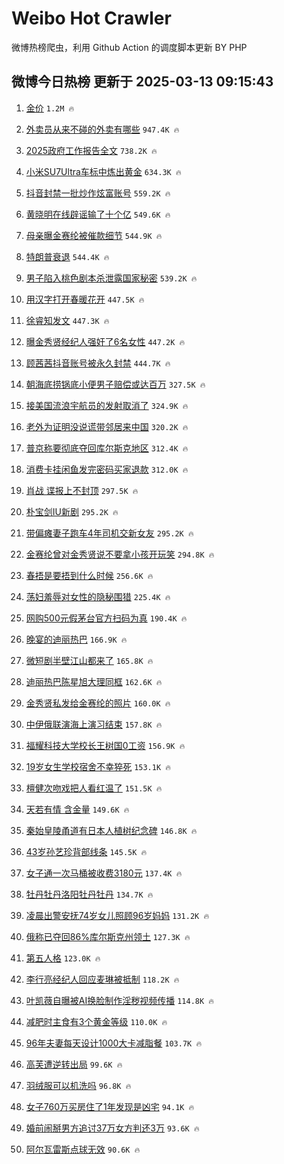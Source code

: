 # Weibo Hot Crawler 



微博热榜爬虫，利用 Github Action 的调度脚本更新 BY PHP 


## 微博今日热榜 更新于 2025-03-13 09:15:43 
1. [金价](https://s.weibo.com/weibo?q=%E9%87%91%E4%BB%B7&t=31&band_rank=1&Refer=top) `1.2M 🔥` 

1. [外卖员从来不碰的外卖有哪些](https://s.weibo.com/weibo?q=%23%E5%A4%96%E5%8D%96%E5%91%98%E4%BB%8E%E6%9D%A5%E4%B8%8D%E7%A2%B0%E7%9A%84%E5%A4%96%E5%8D%96%E6%9C%89%E5%93%AA%E4%BA%9B%23&t=31&band_rank=2&Refer=top) `947.4K 🔥` 

1. [2025政府工作报告全文](https://s.weibo.com/weibo?q=%232025%E6%94%BF%E5%BA%9C%E5%B7%A5%E4%BD%9C%E6%8A%A5%E5%91%8A%E5%85%A8%E6%96%87%23&t=31&band_rank=3&Refer=top) `738.2K 🔥` 

1. [小米SU7Ultra车标中炼出黄金](https://s.weibo.com/weibo?q=%23%E5%B0%8F%E7%B1%B3SU7Ultra%E8%BD%A6%E6%A0%87%E4%B8%AD%E7%82%BC%E5%87%BA%E9%BB%84%E9%87%91%23&t=31&band_rank=4&Refer=top) `634.3K 🔥` 

1. [抖音封禁一批炒作炫富账号](https://s.weibo.com/weibo?q=%23%E6%8A%96%E9%9F%B3%E5%B0%81%E7%A6%81%E4%B8%80%E6%89%B9%E7%82%92%E4%BD%9C%E7%82%AB%E5%AF%8C%E8%B4%A6%E5%8F%B7%23&t=31&band_rank=5&Refer=top) `559.2K 🔥` 

1. [黄晓明在线辟谣输了十个亿](https://s.weibo.com/weibo?q=%23%E9%BB%84%E6%99%93%E6%98%8E%E5%9C%A8%E7%BA%BF%E8%BE%9F%E8%B0%A3%E8%BE%93%E4%BA%86%E5%8D%81%E4%B8%AA%E4%BA%BF%23&t=31&band_rank=6&Refer=top) `549.6K 🔥` 

1. [母亲曝金赛纶被催款细节](https://s.weibo.com/weibo?q=%23%E6%AF%8D%E4%BA%B2%E6%9B%9D%E9%87%91%E8%B5%9B%E7%BA%B6%E8%A2%AB%E5%82%AC%E6%AC%BE%E7%BB%86%E8%8A%82%23&t=31&band_rank=7&Refer=top) `544.9K 🔥` 

1. [特朗普衰退](https://s.weibo.com/weibo?q=%23%E7%89%B9%E6%9C%97%E6%99%AE%E8%A1%B0%E9%80%80%23&t=31&band_rank=8&Refer=top) `544.4K 🔥` 

1. [男子陷入桃色剧本杀泄露国家秘密](https://s.weibo.com/weibo?q=%23%E7%94%B7%E5%AD%90%E9%99%B7%E5%85%A5%E6%A1%83%E8%89%B2%E5%89%A7%E6%9C%AC%E6%9D%80%E6%B3%84%E9%9C%B2%E5%9B%BD%E5%AE%B6%E7%A7%98%E5%AF%86%23&t=31&band_rank=9&Refer=top) `539.2K 🔥` 

1. [用汉字打开春暖花开](https://s.weibo.com/weibo?q=%23%E7%94%A8%E6%B1%89%E5%AD%97%E6%89%93%E5%BC%80%E6%98%A5%E6%9A%96%E8%8A%B1%E5%BC%80%23&t=31&band_rank=10&Refer=top) `447.5K 🔥` 

1. [徐睿知发文](https://s.weibo.com/weibo?q=%23%E5%BE%90%E7%9D%BF%E7%9F%A5%E5%8F%91%E6%96%87%23&t=31&band_rank=11&Refer=top) `447.3K 🔥` 

1. [曝金秀贤经纪人强奸了6名女性](https://s.weibo.com/weibo?q=%23%E6%9B%9D%E9%87%91%E7%A7%80%E8%B4%A4%E7%BB%8F%E7%BA%AA%E4%BA%BA%E5%BC%BA%E5%A5%B8%E4%BA%866%E5%90%8D%E5%A5%B3%E6%80%A7%23&t=31&band_rank=12&Refer=top) `447.2K 🔥` 

1. [顾茜茜抖音账号被永久封禁](https://s.weibo.com/weibo?q=%23%E9%A1%BE%E8%8C%9C%E8%8C%9C%E6%8A%96%E9%9F%B3%E8%B4%A6%E5%8F%B7%E8%A2%AB%E6%B0%B8%E4%B9%85%E5%B0%81%E7%A6%81%23&t=31&band_rank=13&Refer=top) `444.7K 🔥` 

1. [朝海底捞锅底小便男子赔偿或达百万](https://s.weibo.com/weibo?q=%23%E6%9C%9D%E6%B5%B7%E5%BA%95%E6%8D%9E%E9%94%85%E5%BA%95%E5%B0%8F%E4%BE%BF%E7%94%B7%E5%AD%90%E8%B5%94%E5%81%BF%E6%88%96%E8%BE%BE%E7%99%BE%E4%B8%87%23&t=31&band_rank=14&Refer=top) `327.5K 🔥` 

1. [接美国流浪宇航员的发射取消了](https://s.weibo.com/weibo?q=%23%E6%8E%A5%E7%BE%8E%E5%9B%BD%E6%B5%81%E6%B5%AA%E5%AE%87%E8%88%AA%E5%91%98%E7%9A%84%E5%8F%91%E5%B0%84%E5%8F%96%E6%B6%88%E4%BA%86%23&t=31&band_rank=15&Refer=top) `324.9K 🔥` 

1. [老外为证明没说谎带邻居来中国](https://s.weibo.com/weibo?q=%23%E8%80%81%E5%A4%96%E4%B8%BA%E8%AF%81%E6%98%8E%E6%B2%A1%E8%AF%B4%E8%B0%8E%E5%B8%A6%E9%82%BB%E5%B1%85%E6%9D%A5%E4%B8%AD%E5%9B%BD%23&t=31&band_rank=16&Refer=top) `320.2K 🔥` 

1. [普京称要彻底夺回库尔斯克地区](https://s.weibo.com/weibo?q=%23%E6%99%AE%E4%BA%AC%E7%A7%B0%E8%A6%81%E5%BD%BB%E5%BA%95%E5%A4%BA%E5%9B%9E%E5%BA%93%E5%B0%94%E6%96%AF%E5%85%8B%E5%9C%B0%E5%8C%BA%23&t=31&band_rank=17&Refer=top) `312.4K 🔥` 

1. [消费卡挂闲鱼发完密码买家退款](https://s.weibo.com/weibo?q=%23%E6%B6%88%E8%B4%B9%E5%8D%A1%E6%8C%82%E9%97%B2%E9%B1%BC%E5%8F%91%E5%AE%8C%E5%AF%86%E7%A0%81%E4%B9%B0%E5%AE%B6%E9%80%80%E6%AC%BE%23&t=31&band_rank=18&Refer=top) `312.0K 🔥` 

1. [肖战 谍报上不封顶](https://s.weibo.com/weibo?q=%E8%82%96%E6%88%98%20%E8%B0%8D%E6%8A%A5%E4%B8%8A%E4%B8%8D%E5%B0%81%E9%A1%B6&t=31&band_rank=19&Refer=top) `297.5K 🔥` 

1. [朴宝剑IU新剧](https://s.weibo.com/weibo?q=%23%E6%9C%B4%E5%AE%9D%E5%89%91IU%E6%96%B0%E5%89%A7%23&t=31&band_rank=20&Refer=top) `295.2K 🔥` 

1. [带偏瘫妻子跑车4年司机交新女友](https://s.weibo.com/weibo?q=%23%E5%B8%A6%E5%81%8F%E7%98%AB%E5%A6%BB%E5%AD%90%E8%B7%91%E8%BD%A64%E5%B9%B4%E5%8F%B8%E6%9C%BA%E4%BA%A4%E6%96%B0%E5%A5%B3%E5%8F%8B%23&t=31&band_rank=21&Refer=top) `295.2K 🔥` 

1. [金赛纶曾对金秀贤说不要拿小孩开玩笑](https://s.weibo.com/weibo?q=%23%E9%87%91%E8%B5%9B%E7%BA%B6%E6%9B%BE%E5%AF%B9%E9%87%91%E7%A7%80%E8%B4%A4%E8%AF%B4%E4%B8%8D%E8%A6%81%E6%8B%BF%E5%B0%8F%E5%AD%A9%E5%BC%80%E7%8E%A9%E7%AC%91%23&t=31&band_rank=22&Refer=top) `294.8K 🔥` 

1. [春捂是要捂到什么时候](https://s.weibo.com/weibo?q=%23%E6%98%A5%E6%8D%82%E6%98%AF%E8%A6%81%E6%8D%82%E5%88%B0%E4%BB%80%E4%B9%88%E6%97%B6%E5%80%99%23&t=31&band_rank=23&Refer=top) `256.6K 🔥` 

1. [荡妇羞辱对女性的隐秘围猎](https://s.weibo.com/weibo?q=%23%E8%8D%A1%E5%A6%87%E7%BE%9E%E8%BE%B1%E5%AF%B9%E5%A5%B3%E6%80%A7%E7%9A%84%E9%9A%90%E7%A7%98%E5%9B%B4%E7%8C%8E%23&t=31&band_rank=24&Refer=top) `225.4K 🔥` 

1. [网购500元假茅台官方扫码为真](https://s.weibo.com/weibo?q=%23%E7%BD%91%E8%B4%AD500%E5%85%83%E5%81%87%E8%8C%85%E5%8F%B0%E5%AE%98%E6%96%B9%E6%89%AB%E7%A0%81%E4%B8%BA%E7%9C%9F%23&t=31&band_rank=25&Refer=top) `190.4K 🔥` 

1. [晚宴的迪丽热巴](https://s.weibo.com/weibo?q=%23%E6%99%9A%E5%AE%B4%E7%9A%84%E8%BF%AA%E4%B8%BD%E7%83%AD%E5%B7%B4%23&t=31&band_rank=26&Refer=top) `166.9K 🔥` 

1. [微短剧半壁江山都来了](https://s.weibo.com/weibo?q=%23%E5%BE%AE%E7%9F%AD%E5%89%A7%E5%8D%8A%E5%A3%81%E6%B1%9F%E5%B1%B1%E9%83%BD%E6%9D%A5%E4%BA%86%23&t=31&band_rank=27&Refer=top) `165.8K 🔥` 

1. [迪丽热巴陈星旭大理同框](https://s.weibo.com/weibo?q=%23%E8%BF%AA%E4%B8%BD%E7%83%AD%E5%B7%B4%E9%99%88%E6%98%9F%E6%97%AD%E5%A4%A7%E7%90%86%E5%90%8C%E6%A1%86%23&t=31&band_rank=28&Refer=top) `162.6K 🔥` 

1. [金秀贤私发给金赛纶的照片](https://s.weibo.com/weibo?q=%23%E9%87%91%E7%A7%80%E8%B4%A4%E7%A7%81%E5%8F%91%E7%BB%99%E9%87%91%E8%B5%9B%E7%BA%B6%E7%9A%84%E7%85%A7%E7%89%87%23&t=31&band_rank=29&Refer=top) `160.0K 🔥` 

1. [中伊俄联演海上演习结束](https://s.weibo.com/weibo?q=%23%E4%B8%AD%E4%BC%8A%E4%BF%84%E8%81%94%E6%BC%94%E6%B5%B7%E4%B8%8A%E6%BC%94%E4%B9%A0%E7%BB%93%E6%9D%9F%23&t=31&band_rank=30&Refer=top) `157.8K 🔥` 

1. [福耀科技大学校长王树国0工资](https://s.weibo.com/weibo?q=%23%E7%A6%8F%E8%80%80%E7%A7%91%E6%8A%80%E5%A4%A7%E5%AD%A6%E6%A0%A1%E9%95%BF%E7%8E%8B%E6%A0%91%E5%9B%BD0%E5%B7%A5%E8%B5%84%23&t=31&band_rank=31&Refer=top) `156.9K 🔥` 

1. [19岁女生学校宿舍不幸猝死](https://s.weibo.com/weibo?q=%2319%E5%B2%81%E5%A5%B3%E7%94%9F%E5%AD%A6%E6%A0%A1%E5%AE%BF%E8%88%8D%E4%B8%8D%E5%B9%B8%E7%8C%9D%E6%AD%BB%23&t=31&band_rank=32&Refer=top) `153.1K 🔥` 

1. [檀健次吻戏把人看红温了](https://s.weibo.com/weibo?q=%E6%AA%80%E5%81%A5%E6%AC%A1%E5%90%BB%E6%88%8F%E6%8A%8A%E4%BA%BA%E7%9C%8B%E7%BA%A2%E6%B8%A9%E4%BA%86&t=31&band_rank=33&Refer=top) `151.5K 🔥` 

1. [天若有情 含金量](https://s.weibo.com/weibo?q=%E5%A4%A9%E8%8B%A5%E6%9C%89%E6%83%85%20%E5%90%AB%E9%87%91%E9%87%8F&t=31&band_rank=34&Refer=top) `149.6K 🔥` 

1. [秦始皇陵甬道有日本人植树纪念碑](https://s.weibo.com/weibo?q=%23%E7%A7%A6%E5%A7%8B%E7%9A%87%E9%99%B5%E7%94%AC%E9%81%93%E6%9C%89%E6%97%A5%E6%9C%AC%E4%BA%BA%E6%A4%8D%E6%A0%91%E7%BA%AA%E5%BF%B5%E7%A2%91%23&t=31&band_rank=35&Refer=top) `146.8K 🔥` 

1. [43岁孙艺珍背部线条](https://s.weibo.com/weibo?q=%2343%E5%B2%81%E5%AD%99%E8%89%BA%E7%8F%8D%E8%83%8C%E9%83%A8%E7%BA%BF%E6%9D%A1%23&t=31&band_rank=36&Refer=top) `145.5K 🔥` 

1. [女子通一次马桶被收费3180元](https://s.weibo.com/weibo?q=%23%E5%A5%B3%E5%AD%90%E9%80%9A%E4%B8%80%E6%AC%A1%E9%A9%AC%E6%A1%B6%E8%A2%AB%E6%94%B6%E8%B4%B93180%E5%85%83%23&t=31&band_rank=37&Refer=top) `137.4K 🔥` 

1. [牡丹牡丹洛阳牡丹牡丹](https://s.weibo.com/weibo?q=%23%E7%89%A1%E4%B8%B9%E7%89%A1%E4%B8%B9%E6%B4%9B%E9%98%B3%E7%89%A1%E4%B8%B9%E7%89%A1%E4%B8%B9%23&t=31&band_rank=38&Refer=top) `134.7K 🔥` 

1. [凌晨出警安抚74岁女儿照顾96岁妈妈](https://s.weibo.com/weibo?q=%23%E5%87%8C%E6%99%A8%E5%87%BA%E8%AD%A6%E5%AE%89%E6%8A%9A74%E5%B2%81%E5%A5%B3%E5%84%BF%E7%85%A7%E9%A1%BE96%E5%B2%81%E5%A6%88%E5%A6%88%23&t=31&band_rank=39&Refer=top) `131.2K 🔥` 

1. [俄称已夺回86%库尔斯克州领土](https://s.weibo.com/weibo?q=%23%E4%BF%84%E7%A7%B0%E5%B7%B2%E5%A4%BA%E5%9B%9E86%25%E5%BA%93%E5%B0%94%E6%96%AF%E5%85%8B%E5%B7%9E%E9%A2%86%E5%9C%9F%23&t=31&band_rank=40&Refer=top) `127.3K 🔥` 

1. [第五人格](https://s.weibo.com/weibo?q=%E7%AC%AC%E4%BA%94%E4%BA%BA%E6%A0%BC&t=31&band_rank=41&Refer=top) `123.0K 🔥` 

1. [李行亮经纪人回应麦琳被抵制](https://s.weibo.com/weibo?q=%23%E6%9D%8E%E8%A1%8C%E4%BA%AE%E7%BB%8F%E7%BA%AA%E4%BA%BA%E5%9B%9E%E5%BA%94%E9%BA%A6%E7%90%B3%E8%A2%AB%E6%8A%B5%E5%88%B6%23&t=31&band_rank=42&Refer=top) `118.2K 🔥` 

1. [叶凯薇自曝被AI换脸制作淫秽视频传播](https://s.weibo.com/weibo?q=%23%E5%8F%B6%E5%87%AF%E8%96%87%E8%87%AA%E6%9B%9D%E8%A2%ABAI%E6%8D%A2%E8%84%B8%E5%88%B6%E4%BD%9C%E6%B7%AB%E7%A7%BD%E8%A7%86%E9%A2%91%E4%BC%A0%E6%92%AD%23&t=31&band_rank=43&Refer=top) `114.8K 🔥` 

1. [减肥时主食有3个黄金等级](https://s.weibo.com/weibo?q=%23%E5%87%8F%E8%82%A5%E6%97%B6%E4%B8%BB%E9%A3%9F%E6%9C%893%E4%B8%AA%E9%BB%84%E9%87%91%E7%AD%89%E7%BA%A7%23&t=31&band_rank=44&Refer=top) `110.0K 🔥` 

1. [96年夫妻每天设计1000大卡减脂餐](https://s.weibo.com/weibo?q=%2396%E5%B9%B4%E5%A4%AB%E5%A6%BB%E6%AF%8F%E5%A4%A9%E8%AE%BE%E8%AE%A11000%E5%A4%A7%E5%8D%A1%E5%87%8F%E8%84%82%E9%A4%90%23&t=31&band_rank=45&Refer=top) `103.7K 🔥` 

1. [高芙遭逆转出局](https://s.weibo.com/weibo?q=%23%E9%AB%98%E8%8A%99%E9%81%AD%E9%80%86%E8%BD%AC%E5%87%BA%E5%B1%80%23&t=31&band_rank=46&Refer=top) `99.6K 🔥` 

1. [羽绒服可以机洗吗](https://s.weibo.com/weibo?q=%23%E7%BE%BD%E7%BB%92%E6%9C%8D%E5%8F%AF%E4%BB%A5%E6%9C%BA%E6%B4%97%E5%90%97%23&t=31&band_rank=47&Refer=top) `96.8K 🔥` 

1. [女子760万买房住了1年发现是凶宅](https://s.weibo.com/weibo?q=%23%E5%A5%B3%E5%AD%90760%E4%B8%87%E4%B9%B0%E6%88%BF%E4%BD%8F%E4%BA%861%E5%B9%B4%E5%8F%91%E7%8E%B0%E6%98%AF%E5%87%B6%E5%AE%85%23&t=31&band_rank=48&Refer=top) `94.1K 🔥` 

1. [婚前闹掰男方追讨37万女方判还3万](https://s.weibo.com/weibo?q=%23%E5%A9%9A%E5%89%8D%E9%97%B9%E6%8E%B0%E7%94%B7%E6%96%B9%E8%BF%BD%E8%AE%A837%E4%B8%87%E5%A5%B3%E6%96%B9%E5%88%A4%E8%BF%983%E4%B8%87%23&t=31&band_rank=49&Refer=top) `93.6K 🔥` 

1. [阿尔瓦雷斯点球无效](https://s.weibo.com/weibo?q=%23%E9%98%BF%E5%B0%94%E7%93%A6%E9%9B%B7%E6%96%AF%E7%82%B9%E7%90%83%E6%97%A0%E6%95%88%23&t=31&band_rank=50&Refer=top) `90.6K 🔥` 

